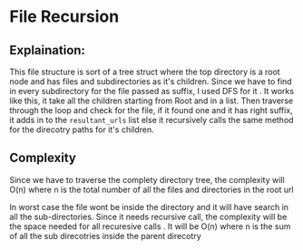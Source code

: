 # File Recursion

## Explaination:
This file structure is sort of a tree struct where the top directory is a root node and has files and subdirectories as it's children. Since we have to find in every subdirectory for the file passed as suffix, I used DFS for it . It works like this, it take all the children starting from Root and in a list. Then traverse through the loop and check for the file, if it found one and it has right suffix, it adds in to the `resultant_urls` list else it recursively calls the same method for the direcotry paths for it's children. 

## Complexity
Since we have to traverse the complety directory tree, the complexity will O(n) where n is the total number of all the files and directories in the root url

In worst case the file wont be inside the directory and it will have search in all the sub-directories. Since it needs recursive call, the complexity will be the space needed for all recuresive calls . It will be O(n) where n is the sum of all the sub direcotries inside the parent direcotry